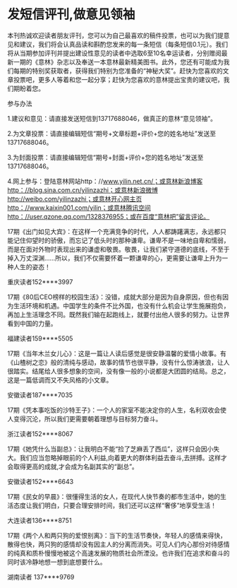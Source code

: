 # 发短信评刊,做意见领袖

本刊热诚欢迎读者朋友评刊，您可以为自己最喜欢的稿件投票，也可以为我们提意见和建议，我们将会认真品读和斟酌您发来的每一条短信（每条短信0.1元）。我们将从当期参加评刊并提出建设性意见的读者中选取6至10名幸运读者，分别赠阅最新一期的《意林》杂志以及奉送一本意林最新精美图书。此外，您还有可能成为我们每期的特别奖获取者，获得我们特别为您准备的“神秘大奖”。赶快为您喜欢的文章投票吧，更多人等着和您一起分享；赶快为您喜欢的意林提出宝贵的建议吧，我们期盼着您。 

参与办法 

1.建议和意见：请直接发送短信到13717688046，做真正的意林“意见领袖”。 

2.为文章投票：请直接编辑短信“期号+文章标题+评价+您的姓名地址”发送至13717688046。 

3.为封面投票：请直接编辑短信“期号+封面+评价+您的姓名地址”发送至13717688046。 

4.网上参与：登陆意林网站http：//www.yilin.net.cn/；或意林新浪博客http：//blog.sina.com.cn/yilinzazhi；或意林新浪微博http://weibo.com/yilinzazhi；或意林开心网主页http：//www.kaixin001.com/yilin；或意林腾讯空间http：//user.qzone.qq.com/1328376955；或在百度“意林吧”留言评论。 

17期《出门如见大宾》：在这样一个充满竞争的时代，人人都踌躇满志，永远都只能记住仰望时的骄傲，而忘记了低头时的那种谦卑。谦卑不是一味地自卑和懦弱，而是在面对外物时表现出来的谦虚和敬畏。敬畏，让我们紧守道德的底线，不至于掉入万丈深渊……所以，我们不仅需要怀着一颗谦卑的心，更需要让谦卑上升为一种人生的姿态！ 

重庆读者152****3997 

17期《80后CEO榜样的校园生活》：没错，成就大部分是因为自身原因，但也有因为生活环境和机遇。中国学生的条件不比外国，也没有什么机会让学生施展抱负，再加上生活理念不同。既然我们输在起跑线上，就要付出他人很多的努力。让世界看到中国的力量。 

福建读者159****5505 

17期《当年木兰女儿心》：这是一篇让人读后感觉是很安静温馨的爱情小故事。有《山楂树之恋》般的清纯与感动，故事的情节也很平静，没有什么惊涛骇浪，让人很踏实。结尾给人很多想象的空间，没有像一般的小说都是大团圆的结局。总之，这是一篇低调而又不失风格的小文章。 

安徽读者187****7035 

17期《凭本事吃饭的沙特王子》：一个人的家室不能决定你的人生，名利双收会使人变得沉沦，所以我们更需要朝着理想与目标努力奋斗。 

浙江读者152****8067 

17期《她凭什么当副总》：让我明白不能“捡了芝麻丢了西瓜”，这样只会因小失大。我们应当忽略掉眼前的个人利益,向着更大的群体利益去奋斗,去拼搏。这样才会取得更高的成就,才会成为名副其实的“副总”。 

安徽读者152****6643 

17期《民女的早晨》：很懂得生活的女人，在现代人快节奏的都市生活中，她的生活态度让我们明白，只要合理安排时间，我们还可以这样“奢侈”地享受生活！ 

大连读者136****8751 

17期《两个人和两只狗的爱恨别离》：当下的生活节奏快，年轻人的感情来得快，散得也快，两只狗的感情却没有因主人的分离而消失。可见人们内心那份对待感情的纯真和质朴慢慢地被这个高速发展的物质社会所湮没。也许我们在追求和奋斗的同时该冷静地想一想到底想要什么。 

湖南读者 137****9769